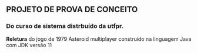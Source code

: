 ## PROJETO DE PROVA DE CONCEITO 
### Do curso de sistema distrbuído da utfpr.

**Reletura** do jogo de 1979 Asteroid multiplayer construído na linguagem Java com JDK versão 11 
